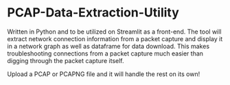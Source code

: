 # PCAP-Data-Extraction-Utility

Written in Python and to be utilized on Streamlit as a front-end. The tool will extract network connection information from a packet capture and display it in a network graph as well as dataframe for data download. This makes troubleshooting connections from a packet capture much easier than digging through the packet capture itself.

Upload a PCAP or PCAPNG file and it will handle the rest on its own!
